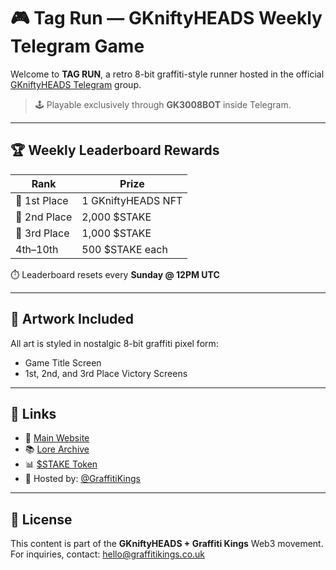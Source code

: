 # 🎮 Tag Run — GKniftyHEADS Weekly Telegram Game

Welcome to **TAG RUN**, a retro 8-bit graffiti-style runner hosted in the official [GKniftyHEADS Telegram](https://t.me/GKniftyHEADS) group.

> 🕹️ Playable exclusively through **GK3008BOT** inside Telegram.

---

## 🏆 Weekly Leaderboard Rewards

| Rank        | Prize             |
|-------------|------------------|
| 🥇 1st Place | 1 GKniftyHEADS NFT |
| 🥈 2nd Place | 2,000 $STAKE       |
| 🥉 3rd Place | 1,000 $STAKE       |
| 4th–10th     | 500 $STAKE each   |

⏱️ Leaderboard resets every **Sunday @ 12PM UTC**

---

## 🎨 Artwork Included

All art is styled in nostalgic 8-bit graffiti pixel form:
- Game Title Screen
- 1st, 2nd, and 3rd Place Victory Screens

---

## 🔗 Links

- 🔗 [Main Website](https://GKniftyheads.com)
- 📚 [Lore Archive](https://graffpunks.substack.com/)
- 📊 [$STAKE Token](https://waxonedge.app/analytics/token/STAKE_kingsofgraff)
- 🧠 Hosted by: [@GraffitiKings](https://t.me/graffiti_kings)

---

## 📜 License

This content is part of the **GKniftyHEADS + Graffiti Kings** Web3 movement. For inquiries, contact: hello@graffitikings.co.uk
